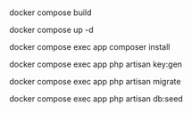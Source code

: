 #

docker compose build 

docker compose up -d

docker compose exec app composer install

docker compose exec app php artisan key:gen 

docker compose exec app php artisan migrate

docker compose exec app php artisan db:seed



